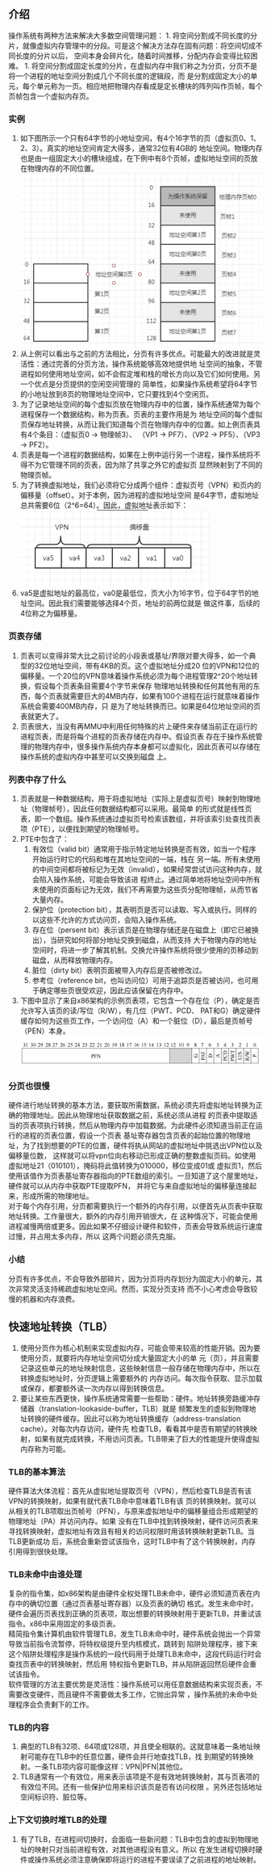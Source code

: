 ## 介绍
操作系统有两种方法来解决大多数空间管理问题：
    1. 将空间分割成不同长度的分片，就像虚拟内存管理中的分段。可是这个解决方法存在固有问题：将空间切成不同长度的分片以后，
    空间本身会碎片化，随着时间推移，分配内存会变得比较困难。
    1. 将空间分割成固定长度的分片，在虚拟内存中我们称之为分页，分页不是将一个进程的地址空间分割成几个不同长度的逻辑段，而
    是分割成固定大小的单元，每个单元称为一页。相应地把物理内存看成是定长槽块的阵列叫作页帧，每个页帧包含一个虚拟内存页。
### 实例
1. 如下图所示一个只有64字节的小地址空间，有4个16字节的页（虚拟页0、1、2、3）。真实的地址空间肯定大得多，通常32位有4GB的
地址空间。物理内存也是由一组固定大小的槽块组成，在下例中有8个页帧，虚拟地址空间的页放在物理内存的不同位置。          
![img](./img/img17.jpg)     
1. 从上例可以看出与之前的方法相比，分页有许多优点。可能最大的改进就是灵活性：通过完善的分页方法，操作系统能够高效地提供地
址空间的抽象，不管进程如何使用地址空间，如不会假定堆和栈的增长方向以及它们如何使用。另一个优点是分页提供的空闲空间管理的
简单性，如果操作系统希望将64字节的小地址放到8页的物理地址空间中，它只要找到4个空闲页。
1. 为了记录地址空间的每个虚拟页放在物理内存中的位置，操作系统通常为每个进程保存一个数据结构，称为页表。页表的主要作用是为
地址空间的每个虚拟页保存地址转换，从而让我们知道每个页在物理内存中的位置。如上例页表具有4个条目：（虚拟页0 -> 物理帧3）、
（VP1 -> PF7）、（VP2 -> PF5）、（VP3 -> PF2）。
1. 页表是每一个进程的数据结构，如果在上例中运行另一个进程，操作系统将不得不为它管理不同的页表，因为除了共享之外它的虚拟页
显然映射到了不同的物理页帧。
1. 为了转换虚拟地址，我们必须将它分成两个组件：虚拟页号（VPN）和页内的偏移量（offset）。对于本例，因为进程的虚拟地址空间
是64字节，虚拟地址总共需要6位（2^6=64）。因此，虚拟地址表示如下：       
![img](./img/img18.jpg)         
1. va5是虚拟地址的最高位，va0是最低位，页大小为16字节，位于64字节的地址空间。因此我们需要能够选择4个页，地址的前两位就是
做这件事，后续的4位称之为偏移量。
### 页表存储
1. 页表可以变得非常大比之前讨论的小段表或基址/界限对要大得多，如一个典型的32位地址空间，带有4KB的页。这个虚拟地址分成20
位的VPN和12位的偏移量。一个20位的VPN意味着操作系统必须为每个进程管理2^20个地址转换，假设每个页表条目需要4个字节来保存
物理地址转换和任何其他有用的东西，每个页表就需要巨大的4MB内存，如果有100个进程在运行就意味着操作系统会需要400MB内存，只
是为了地址转换而已。如果是64位地址空间的页表就更大了。
1. 页表很大，当没有再MMU中利用任何特殊的片上硬件来存储当前正在运行的进程页表，而是将每个进程的页表存储在内存中。假设页表
存在于操作系统管理的物理内存中，很多操作系统内存本身都可以虚拟化，因此页表可以存储在操作系统的虚拟内存中甚至可以交换到磁盘
上。
### 列表中存了什么
1. 页表就是一种数据结构，用于将虚拟地址（实际上是虚拟页号）映射到物理地址（物理帧号），因此任何数据结构都可以采用。最简单
的形式就是线性页表，即一个数组。操作系统通过虚拟页号检索该数组，并将该索引处查找页表项（PTE），以便找到期望的物理帧号。
1. PTE中包含了：
    1. 有效位（valid bit）通常用于指示特定地址转换是否有效，如当一个程序开始运行时它的代码和堆在其地址空间的一端，栈在
    另一端。所有未使用的中间空间都将被标记为无效（invalid），如果经常尝试访问这种内存，就会陷入操作系统，可能会导致该进
    程终止。通过简单地将地址空间中所有未使用的页面标记为无效，我们不再需要为这些页分配物理帧，从而节省大量内存。
    1. 保护位（protection bit），其表明页是否可以读取、写入或执行。同样的以这些不允许的方式访问页，会陷入操作系统。
    1. 存在位（persent bit）表示该页是在物理存储还是在磁盘上（即它已被换出），当研究如何将部分地址交换到磁盘，从而支持
    大于物理内存的地址空间时，将进一步了解其机制。交换允许操作系统将很少使用的页移动到磁盘，从而释放物理内存。
    1. 脏位（dirty bit）表明页面被带入内存后是否被修改过。
    1. 参考位（reference bit，也叫访问位）可用于追踪页是否被访问，也可用于确定哪些页很受欢迎，因此应该保留在内存中。
1. 下图中显示了来自x86架构的示例页表项，它包含一个存在位（P），确定是否允许写入该页的读/写位（R/W），有几位（PWT、PCD、
PAT和G）确定硬件缓存如何为这些页工作，一个访问位（A）和一个脏位（D），最后是页帧号（PEN）本身。        
![img](./img/img19.jpg)         
### 分页也很慢
硬件进行地址转换的基本方法，要获取所需数据，系统必须先将虚拟地址转换为正确的物理地址。因此从物理地址获取数据之前，系统必须从进程
的页表中提取适当的页表项执行转换，然后从物理内存中加载数据。为此硬件必须知道当前正在运行的进程的页表位置，假设一个页表
基址寄存器包含页表的起始位置的物理地址，为了找到想要的PTE的位置，硬件将执从网站的虚拟地址中挑选出VPN位以及偏移量位数，
这样就可以将vpn位向右移动已形成正确的整数虚拟页码。如使用虚拟地址21（010101），掩码将此值转换为010000，移位变成01或
虚拟页1，然后使用该值作为页表基址寄存器指向的PTE数组的索引。一旦知道了这个屋里地址，硬件就可以从内存中获取PTE提取PFN，
并将它与来自虚拟地址的偏移量连接起来，形成所需的物理地址。           
对于每个内存引用，分页都需要执行一个额外的内存引用，以便首先从页表中获取地址转换。工作量很大，额外的内存引用开销很大，在
这种情况下，可能会使用进程减慢两倍或更多。因此如果不仔细设计硬件和软件，页表会导致系统运行速度过慢，并占用太多内存，所以
这两个问题必须先克服。
### 小结
分页有许多优点，不会导致外部碎片，因为分页将内存划分为固定大小的单元，其次非常灵活支持稀疏虚拟地址空间。然而，实现分页支持
而不小心考虑会导致较慢的机器和内存浪费。
## 快速地址转换（TLB）
1. 使用分页作为核心机制来实现虚拟内存，可能会带来较高的性能开销。因为要使用分页，就要将内存地址空间切分成大量固定大小的单
元（页），并且需要记录这些单元的地址映射信息，这些映射信息一般存储在物理内存中，所以在转换虚拟地址时，分页逻辑上需要额外的
内存访问。每次指令获取、显示加载或保存，都要额外读一次内存以得到转换信息。
1. 要让某些东西更快，操作系统通常需要一些帮助：硬件。地址转换旁路缓冲存储器（translation-lookaside-buffer，TLB）就是
频繁发生的虚拟到物理地址转换的硬件缓存。因此可以称为地址转换缓存（address-translation cache）。对每次内存访问，硬件先
检查TLB，看看其中是否有期望的转换映射，如果有就完成转换，不用访问页表。TLB带来了巨大的性能提升使得虚拟内存称为可能。
### TLB的基本算法
硬件算法大体流程：首先从虚拟地址提取页号（VPN），然后检查TLB是否有该VPN的转换映射，如果有就代表TLB命中意味着TLB有该
页的转换映射。就可以从相关的TLB项取出页帧号（PFN），与原来虚拟地址中的偏移量组合形成期望的物理地址（PA）并访问内存。如果
没有在TLB中找到转换映射，硬件访问页表来寻找转换映射，虚拟地址有效且有相关的访问权限时用该转换映射更新TLB。当TLB更新成功
后，系统会重新尝试该指令，这时TLB中有了这个转换映射，内存引用得到很快处理。
### TLB未命中由谁处理
复杂的指令集，如x86架构是由硬件全权处理TLB未命中，硬件必须知道页表在内存中的确切位置（通过页表基址寄存器）以及页表的确切
格式。发生未命中时，硬件会遍历页表找到正确的页表项，取出想要的转换映射用于更新TLB，并重试该指令。x86中采用固定的多级页表。            
精简指令集计算机由软件管理TLB，发生TLB未命中时，硬件系统会抛出一个异常导致当前指令流暂停，将特权级提升至内核模式，跳转到
陷阱处理程序，接下来这个陷阱处理程序是操作系统的一段代码用于处理TLB未命中，这段代码运行时会查找页表中的转换映射，然后用
特权指令更新TLB，并从陷阱返回然后硬件会重试该指令。         
软件管理的方法主要优势是灵活性：操作系统可以用任意数据结构来实现页表，不需要改变硬件，而且硬件不需要做太多工作，它抛出异常
，操作系统的未命中处理程序会负责剩下的工作。
### TLB的内容
1. 典型的TLB有32项、64项或128项，并且使全相联的。这就意味着一条地址映射可能存在TLB中的任意位置，硬件会并行地查找TLB，找
到期望的转换映射。一条TLB项内容可能像这样：VPN|PFN|其他位。
1. TLB通常有一个有效位，用来表示该项是不是有效地转换映射，其与页表项的有效位不同。还有一些保护位用来标识该页是否有访问权限
。另外还包括地址空间标识符、脏位等。
### 上下文切换时堆TLB的处理
1. 有了TLB，在进程间切换时，会面临一些新问题：TLB中包含的虚拟到物理地址的映射只对当前进程有效，对其他进程没有意义。所以
在发生进程切换时硬件或操作系统必须注意确保即将运行的进程不要误读了之前进程的地址映射。
   
